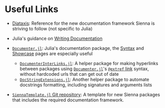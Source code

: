 # Useful Links

  - [Diataxis](https://diataxis.fr/): Reference for the new
    documentation framework Sienna is striving to follow (not specific to Julia)
  - Julia's guidance on [Writing Documentation](@extref)
  - [`Documenter.jl`](https://documenter.juliadocs.org/stable/): Julia's documentation
    package, the [Syntax](https://documenter.juliadocs.org/stable/man/syntax/) and
    [Showcase](https://documenter.juliadocs.org/stable/showcase/) pages are
    especially useful
    
      + [`DocumenterInterLinks.jl`](http://juliadocs.org/DocumenterInterLinks.jl/stable/): A helper
        package for making hyperlinks between packages using
        [`Documenter.jl`](https://documenter.juliadocs.org/stable/)'s [`@extref` link](@extref)
        syntax, without hardcoded urls that can get out of date
      + [`DocStringExtensions.jl`](https://docstringextensions.juliadocs.org/stable/): Another helper
        package to automate docstrings formatting, including signatures and arguments lists
  - [`SiennaTemplate.jl` Git repository](https://github.com/NREL-Sienna/SiennaTemplate.jl): A
    template for new Sienna packages that includes the required documentation framework.
